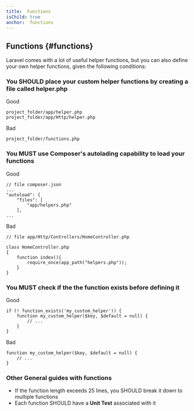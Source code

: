 ```yaml
---
title:  Functions
isChild: true
anchor:  functions
---
```


##  Functions {#functions}

Laravel comes with a lot of useful helper functions, but you can also define your own helper functions, given the following conditions:

### You SHOULD place your custom helper functions by creating a file called helper.php

Good
```
project_folder/app/helper.php
project_folder/app/Http/helper.php
```

Bad
```
project_folder/functions.php
```

### You MUST use Composer's autolading capability to load your functions

Good
```
// file composer.json
...
"autoload": {
    "files": [
        "app/helpers.php"
    ],
...
```

Bad
```
// file app/Http/Controllers/HomeController.php

class HomeController.php
{
    function index(){
        require_once(app_path("helpers.php"));
    }
}

```

### You MUST check if the the function exists before defining it

Good
```
if (! function_exists('my_custom_helper')) {
    function my_custom_helper($key, $default = null) {
        // ...
    }
}
```

Bad
```
function my_custom_helper($key, $default = null) {
    // ...
}
```
### Other General guides with functions

- If the function length exceeds 25 lines, you SHOULD break it down to multiple functions
- Each function SHOULD have a __Unit Test__ associated with it


